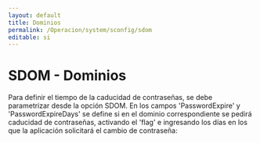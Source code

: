 ```yaml
---
layout: default
title: Dominios
permalink: /Operacion/system/sconfig/sdom
editable: si
---
```


# SDOM - Dominios

Para definir el tiempo de la caducidad de contraseñas, se debe parametrizar desde la opción SDOM. En los campos 'PasswordExpire' y 'PasswordExpireDays' se define si en el dominio correspondiente se pedirá caducidad de contraseñas, activando el 'flag' e ingresando los días en los que la aplicación solicitará el cambio de contraseña:

